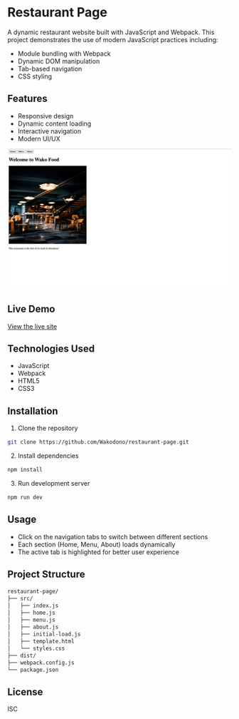 # Restaurant Page

A dynamic restaurant website built with JavaScript and Webpack. This project demonstrates the use of modern JavaScript practices including:

- Module bundling with Webpack
- Dynamic DOM manipulation
- Tab-based navigation
- CSS styling

## Features

- Responsive design
- Dynamic content loading
- Interactive navigation
- Modern UI/UX

![Restaurant Page Screenshot](./src/assets/restaurant-page-screenshot.png)

## Live Demo

[View the live site](https://wakodono.github.io/restaurant-page)

## Technologies Used

- JavaScript
- Webpack
- HTML5
- CSS3

## Installation

1. Clone the repository

```bash
git clone https://github.com/Wakodono/restaurant-page.git
```

2. Install dependencies

```bash
npm install
```

3. Run development server

```bash
npm run dev
```

## Usage

- Click on the navigation tabs to switch between different sections
- Each section (Home, Menu, About) loads dynamically
- The active tab is highlighted for better user experience

## Project Structure

```
restaurant-page/
├── src/
│   ├── index.js
│   ├── home.js
│   ├── menu.js
│   ├── about.js
│   ├── initial-load.js
│   ├── template.html
│   └── styles.css
├── dist/
├── webpack.config.js
└── package.json
```

## License

ISC
